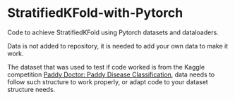 # StratifiedKFold-with-Pytorch

Code to achieve StratifiedKFold using Pytorch datasets and dataloaders.

Data is not added to repository, it is needed to add your own data to make it work.

The dataset that was used to test if code worked is from the Kaggle competition [Paddy Doctor: Paddy Disease Classification](https://www.kaggle.com/competitions/paddy-disease-classification), data needs to follow such structure to work properly, or adapt code to your dataset structure needs.
